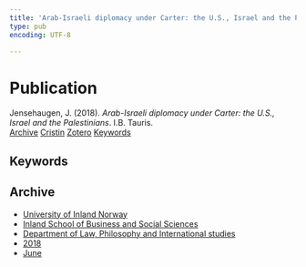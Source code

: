 ```yaml
---
title: 'Arab-Israeli diplomacy under Carter: the U.S., Israel and the Palestinians'
type: pub
encoding: UTF-8

---
```

<h1>Publication</h1>
<article id="csl-bib-container-XDIKELYZ" class="csl-bib-container">
  <div class="csl-bib-body"> <div class="csl-entry">Jensehaugen, J. (2018). <i>Arab-Israeli diplomacy under Carter: the U.S., Israel and the Palestinians</i>. I.B. Tauris.</div> </div>
  <div class="csl-bib-buttons">
    <a href="#taxonomy-article-XDIKELYZ" alt="archive" class="csl-bib-button">Archive</a>
    <a href="https://app.cristin.no/results/show.jsf?id=1590422" alt="Cristin" class="csl-bib-button">Cristin</a>
    <a href="http://zotero.org/groups/5881554/items/XDIKELYZ" alt="Zotero" class="csl-bib-button">Zotero</a>
    <a href="#keywords-article-XDIKELYZ" alt="keywords" class="csl-bib-button">Keywords</a>
  </div>
  <div id="csl-bib-meta-container-XDIKELYZ"></div>
</article>
<div id="csl-bib-meta-XDIKELYZ" class="csl-bib-meta">
  <article id="keywords-article-XDIKELYZ" class="keywords-article">
    <h1>Keywords</h1>
    
  </article>
  <article id="taxonomy-article-XDIKELYZ" class="taxonomy-article">
    <h1>Archive</h1>
    <ul>
      <li><a href="{{< params subfolder >}}en/archive/?key=3DCRN523">University of Inland Norway</a></li>
      <li><a href="{{< params subfolder >}}en/archive/?key=DU8Q9LN9">Inland School of Business and Social Sciences</a></li>
      <li><a href="{{< params subfolder >}}en/archive/?key=ITYAG68H">Department of Law, Philosophy and International studies</a></li>
      <li><a href="{{< params subfolder >}}en/archive/?key=U76UGHNS">2018</a></li>
      <li><a href="{{< params subfolder >}}en/archive/?key=INNY6XQI">June</a></li>
    </ul>
  </article>
</div>
